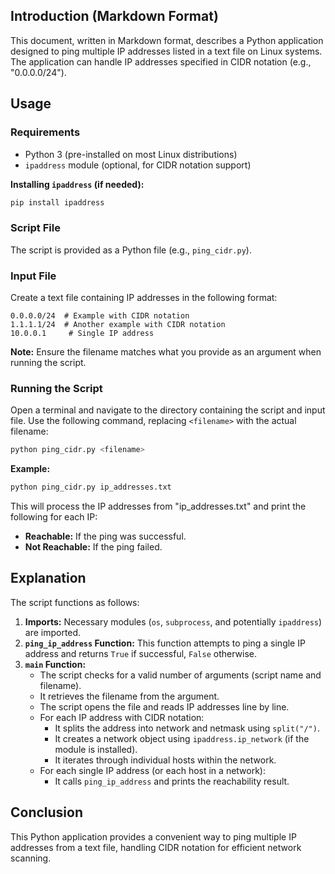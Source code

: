 ## Introduction (Markdown Format)

This document, written in Markdown format, describes a Python application designed to ping multiple IP addresses listed in a text file on Linux systems. The application can handle IP addresses specified in CIDR notation (e.g., "0.0.0.0/24").

## Usage

### Requirements

* Python 3 (pre-installed on most Linux distributions)
* `ipaddress` module (optional, for CIDR notation support)

**Installing `ipaddress` (if needed):**

```bash
pip install ipaddress
```

### Script File

The script is provided as a Python file (e.g., `ping_cidr.py`). 

### Input File

Create a text file containing IP addresses in the following format:

```
0.0.0.0/24  # Example with CIDR notation
1.1.1.1/24  # Another example with CIDR notation
10.0.0.1     # Single IP address
```

**Note:** Ensure the filename matches what you provide as an argument when running the script.

### Running the Script

Open a terminal and navigate to the directory containing the script and input file. Use the following command, replacing `<filename>` with the actual filename:

```bash
python ping_cidr.py <filename>
```

**Example:**

```bash
python ping_cidr.py ip_addresses.txt
```

This will process the IP addresses from "ip_addresses.txt" and print the following for each IP:

* **Reachable:** If the ping was successful.
* **Not Reachable:** If the ping failed.

## Explanation

The script functions as follows:

1. **Imports:** Necessary modules (`os`, `subprocess`, and potentially `ipaddress`) are imported.
2. **`ping_ip_address` Function:** This function attempts to ping a single IP address and returns `True` if successful, `False` otherwise.
3. **`main` Function:**
   - The script checks for a valid number of arguments (script name and filename).
   - It retrieves the filename from the argument.
   - The script opens the file and reads IP addresses line by line.
   - For each IP address with CIDR notation:
     - It splits the address into network and netmask using `split("/")`.
     - It creates a network object using `ipaddress.ip_network` (if the module is installed).
     - It iterates through individual hosts within the network.
   - For each single IP address (or each host in a network):
     - It calls `ping_ip_address` and prints the reachability result.

## Conclusion

This Python application provides a convenient way to ping multiple IP addresses from a text file, handling CIDR notation for efficient network scanning. 
